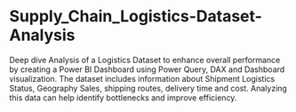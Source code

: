 # Supply_Chain_Logistics-Dataset-Analysis
Deep dive Analysis of a Logistics Dataset to enhance overall performance by creating a Power BI Dashboard using Power Query, DAX and Dashboard visualization. The dataset includes information about Shipment Logistics Status, Geography Sales, shipping routes, delivery time and cost. Analyzing this data can help identify bottlenecks and improve efficiency.
